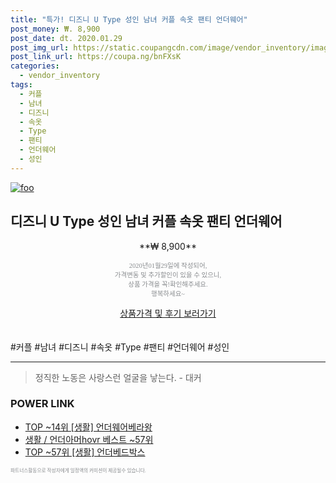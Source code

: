 ```yaml
--- 
title: "특가! 디즈니 U Type 성인 남녀 커플 속옷 팬티 언더웨어" 
post_money: ₩. 8,900 
post_date: dt. 2020.01.29 
post_img_url: https://static.coupangcdn.com/image/vendor_inventory/images/2017/05/31/14/3/4f41641e-539d-4ebd-ab2b-9ba454eb7661.jpg 
post_link_url: https://coupa.ng/bnFXsK 
categories: 
  - vendor_inventory 
tags: 
  - 커플 
  - 남녀 
  - 디즈니 
  - 속옷 
  - Type 
  - 팬티 
  - 언더웨어 
  - 성인 
--- 
```

[![foo](https://static.coupangcdn.com/image/vendor_inventory/images/2017/05/31/14/3/4f41641e-539d-4ebd-ab2b-9ba454eb7661.jpg)](https://coupa.ng/bnFXsK) 

## 디즈니 U Type 성인 남녀 커플 속옷 팬티 언더웨어 
<p style="text-align: center;">**₩ 8,900**</p> 
<p style="text-align: center;"><span style="color: #898c8f; font-family: Georgia,Times,serif; font-size: 0.75em;">2020년01월29일에 작성되어, <br>가격변동 및 추가할인이 있을 수 있으니,<br> 상품 가격을 꼭!확인해주세요.<br>행복하세요~</span> 
</p>	 
<div markdown="0" style="text-align: center;"><a href="https://coupa.ng/bnFXsK" class="btn btn--success">상품가격 및 후기 보러가기</a></div> 
<br><br> 
  #커플 #남녀 #디즈니 #속옷 #Type #팬티 #언더웨어 #성인 
<hr> 

> 정직한 노동은 사랑스런 얼굴을 낳는다. - 대커 


### POWER LINK

* <a href="https://blog.naver.com/an0733/221785383764" target="_blank"> TOP ~14위 [생활] 언더웨어베라왕</a>
* <a href="https://blog.naver.com/santokki14/221777209048" target="_blank">생활 / 언더아머hovr 베스트 ~57위</a>
* <a href="https://blog.naver.com/an0733/221785262491" target="_blank"> TOP ~57위 [생활] 언더베드박스</a>

<span style="color: #898c8f; font-family: Georgia,Times,serif; font-size: 0.55em;">파트너스활동으로 작성자에게 일정액의 커미션이 제공될수 있습니다.</span> 
